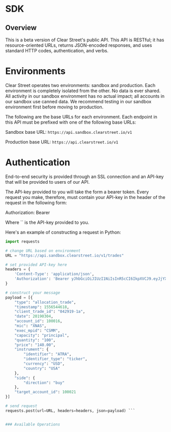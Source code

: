 # SDK

## Overview

This is a beta version of Clear Street's public API. This API is RESTful; it has resource-oriented URLs, returns JSON-encoded responses, and uses standard HTTP codes, authentication, and verbs.

# Environments
Clear Street operates two environments: sandbox and production. Each environment is completely isolated from the other. No data is ever shared. All activity in our sandbox environment has no actual impact; all accounts in our sandbox use canned data. We recommend testing in our sandbox environment first before moving to production.

The following are the base URLs for each environment. Each endpoint in this API must be prefixed with one of the following base URLs:

Sandbox base URL: `https://api.sandbox.clearstreet.io/v1`

Production base URL: `https://api.clearstreet.io/v1`

# Authentication
End-to-end security is provided through an SSL connection and an API-key that will be provided to users of our API.

The API-key provided to you will take the form a bearer token. Every request you make, therefore, must contain your API-key in the header of the request in the following form:


Authorization: Bearer <KEY>


Where `` is the API-key provided to you.

Here's an example of constructing a request in Python:

```python
import requests

# change URL based on environment
URL = "https://api.sandbox.clearstreet.io/v1/trades"

# set provided API-key here
headers = {
    'Content-Type': 'application/json',
    'Authorization': 'Bearer yJhbGciOiJIUzI1NiIsInR5cCI6IkpXVCJ9.eyJjYXQiOjE1ODU2MTk2NDYsImV4cCI6MTU4NTYyMzI0NiwidWlkIjoyfQ.B6wdfKRro9JxPrhjn8QchPOfGFSWexfg_2EX0V_tkdA'
}

# construct your message
payload = [{
    "type": "allocation_trade",
    "timestamp": 1556544618,
    "client_trade_id": "042919-1a",
    "date": 20190304,
    "account_id": 100016,
    "mic": "XNAS",
    "exec_mpid": "CSMM",
    "capacity": "principal",
    "quantity": "100",
    "price": "140.00",
    "instrument": {
        "identifier": "ATRA",
        "identifier_type": "ticker",
        "currency": "USD",
        "country": "USA"
    },
    "side": {
        "direction": "buy"
    },
    "target_account_id": 100021
}]

# send request
requests.post(url=URL, headers=headers, json=payload) ```


### Available Operations

